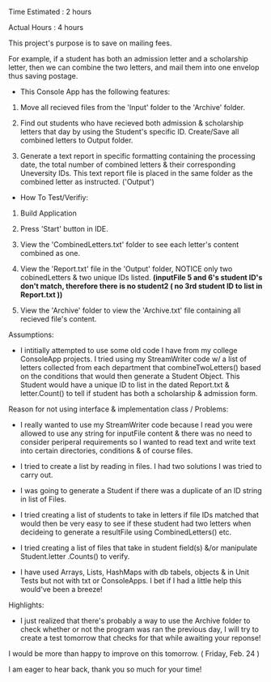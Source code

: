  Time Estimated : 2 hours 
 
 Actual Hours : 4 hours 



This project's purpose is to save on mailing fees. 

For example, if a student has both an admission letter and a scholarship letter, then we can combine the two letters, 
and mail them into one envelop thus saving postage. 

- This Console App has the following features:

1. Move all recieved files from the 'Input' folder to the 'Archive' folder.

2. Find out students who have recieved both admission & scholarship letters that day by using the Student's specific ID.
   Create/Save all combined letters to Output folder.
   
3. Generate a text report in specific formatting containing the processing date, the total number of combined letters & 
   their corresponding Uneversity IDs. This text report file is placed in the same folder as the combined letter as instructed.
   ('Output')


- How To Test/Verifiy:

1. Build Application

2. Press 'Start' button in IDE.

3. View the 'CombinedLetters.txt' folder to see each letter's content combined as one.

4. View the 'Report.txt' file in the 'Output' folder, NOTICE only two cobinedLetters & two unique IDs listed. 
   **(inputFile 5 and 6's student ID's don't match, therefore there is no student2 ( no 3rd student ID to list in Report.txt ))**
   
5. View the 'Archive' folder to view the 'Archive.txt' file containing all recieved file's content.


 Assumptions: 
  
  - I intitially attempted to use some old code I have from my college ConsoleApp projects. I tried using my StreamWriter code w/
  a list of letters collected from each department that combineTwoLetters() based on the conditions that would then generate a Student 
  Object. This Student would have a unique ID to list in the dated Report.txt & letter.Count() to tell if student has both a scholarship & admission form.
  
  
 Reason for not using interface & implementation class / Problems: 
 
 - I really wanted to use my StreamWriter code because I read you were allowed to use any string for inputFile content &
   there was no need to consider periperal requirements so I wanted to read  text and write text into certain directories,
   conditions & of course files.  
 
 - I tried to create a list by reading in files. I had two solutions I was tried to carry out. 
 
 - I was going to generate a Student if there was a duplicate of an ID string in list of Files.
 
 - I tried creating a list of students to take in letters if file IDs matched that would then be very easy to see if these student had two letters
   when decideing to generate a resultFile using CombinedLetters() etc. 
 
 - I tried creating a list of files that take in student field(s) &/or manipulate Student.letter .Counts() to verify.
 
 - I have used Arrays, Lists, HashMaps with db tabels, objects & in Unit Tests but not with txt or ConsoleApps. I bet if I had a little help this would've been a breeze! 
 
 
 Highlights: 
 
 - I just realized that there's probably a way to use the Archive folder to check whether or not the program was ran the previous day, I will try to create 
   a test tomorrow that checks for that while awaiting your reponse!  
 
 
 I would be more than happy to improve on this tomorrow. ( Friday, Feb. 24 )
 
 I am eager to hear back, thank you so much for your time!
  
  


